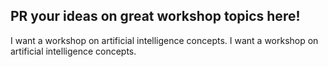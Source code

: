 ## PR your ideas on great workshop topics here!
I want a workshop on artificial intelligence concepts.
I want a workshop on artificial intelligence concepts.